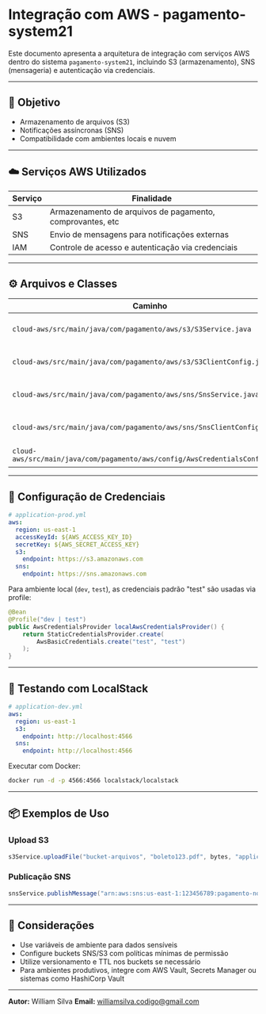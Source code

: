 # Integração com AWS - pagamento-system21

Este documento apresenta a arquitetura de integração com serviços AWS dentro do sistema `pagamento-system21`, incluindo S3 (armazenamento), SNS (mensageria) e autenticação via credenciais.

---

## 🎯 Objetivo

* Armazenamento de arquivos (S3)
* Notificações assíncronas (SNS)
* Compatibilidade com ambientes locais e nuvem

---

## ☁️ Serviços AWS Utilizados

| Serviço | Finalidade                                                |
| ------- | --------------------------------------------------------- |
| S3      | Armazenamento de arquivos de pagamento, comprovantes, etc |
| SNS     | Envio de mensagens para notificações externas             |
| IAM     | Controle de acesso e autenticação via credenciais         |

---

## ⚙️ Arquivos e Classes

| Caminho                                                                      | Descrição                           |
| ---------------------------------------------------------------------------- | ----------------------------------- |
| `cloud-aws/src/main/java/com/pagamento/aws/s3/S3Service.java`                | Serviço para upload/download via S3 |
| `cloud-aws/src/main/java/com/pagamento/aws/s3/S3ClientConfig.java`           | Bean configurador do cliente S3     |
| `cloud-aws/src/main/java/com/pagamento/aws/sns/SnsService.java`              | Serviço para envio de mensagens SNS |
| `cloud-aws/src/main/java/com/pagamento/aws/sns/SnsClientConfig.java`         | Bean de configuração do SNS         |
| `cloud-aws/src/main/java/com/pagamento/aws/config/AwsCredentialsConfig.java` | Configuração de credenciais         |

---

## 🔐 Configuração de Credenciais

```yaml
# application-prod.yml
aws:
  region: us-east-1
  accessKeyId: ${AWS_ACCESS_KEY_ID}
  secretKey: ${AWS_SECRET_ACCESS_KEY}
  s3:
    endpoint: https://s3.amazonaws.com
  sns:
    endpoint: https://sns.amazonaws.com
```

Para ambiente local (`dev`, `test`), as credenciais padrão "test" são usadas via profile:

```java
@Bean
@Profile("dev | test")
public AwsCredentialsProvider localAwsCredentialsProvider() {
    return StaticCredentialsProvider.create(
        AwsBasicCredentials.create("test", "test")
    );
}
```

---

## 🧪 Testando com LocalStack

```yaml
# application-dev.yml
aws:
  region: us-east-1
  s3:
    endpoint: http://localhost:4566
  sns:
    endpoint: http://localhost:4566
```

Executar com Docker:

```bash
docker run -d -p 4566:4566 localstack/localstack
```

---

## 📦 Exemplos de Uso

### Upload S3

```java
s3Service.uploadFile("bucket-arquivos", "boleto123.pdf", bytes, "application/pdf");
```

### Publicação SNS

```java
snsService.publishMessage("arn:aws:sns:us-east-1:123456789:pagamento-notify", "BOLETO_PAGO");
```

---

## 📄 Considerações

* Use variáveis de ambiente para dados sensíveis
* Configure buckets SNS/S3 com políticas mínimas de permissão
* Utilize versionamento e TTL nos buckets se necessário
* Para ambientes produtivos, integre com AWS Vault, Secrets Manager ou sistemas como HashiCorp Vault

---

**Autor:** William Silva
**Email:** [williamsilva.codigo@gmail.com](mailto:williamsilva.codigo@gmail.com)
